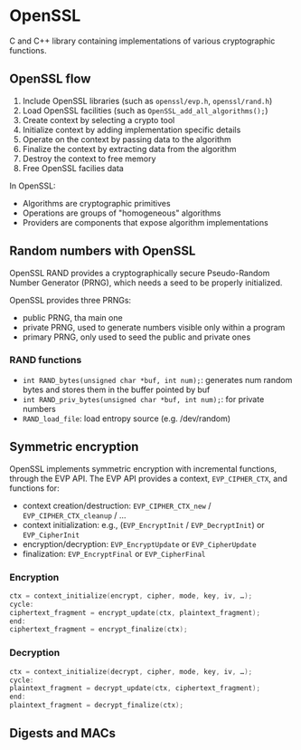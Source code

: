# OpenSSL

C and C++ library containing implementations of various cryptographic functions.

## OpenSSL flow

1. Include OpenSSL libraries (such as `openssl/evp.h`, `openssl/rand.h`)
2. Load OpenSSL facilities (such as `OpenSSL_add_all_algorithms();`)
3. Create context by selecting a crypto tool
4. Initialize context by adding implementation specific details
5. Operate on the context by passing data to the algorithm
6. Finalize the context by extracting data from the algorithm
7. Destroy the context to free memory
8. Free OpenSSL facilies data

In OpenSSL:

- Algorithms are cryptographic primitives
- Operations are groups of "homogeneous" algorithms
- Providers are components that expose algorithm implementations

## Random numbers with OpenSSL

OpenSSL RAND provides a cryptographically secure Pseudo-Random Number Generator (PRNG), which needs a seed to be properly initialized.

OpenSSL provides three PRNGs:

- public PRNG, tha main one
- private PRNG, used to generate numbers visible only within a program
- primary PRNG, only used to seed the public and private ones

### RAND functions

- `int RAND_bytes(unsigned char *buf, int num);`: generates num random bytes and stores them in the buffer pointed by buf
- `int RAND_priv_bytes(unsigned char *buf, int num);`: for private numbers
- `RAND_load_file`: load entropy source (e.g. /dev/random)

## Symmetric encryption

OpenSSL implements symmetric encryption with incremental functions, through the EVP API. The EVP API provides a context, `EVP_CIPHER_CTX`, and functions for:

- context creation/destruction: `EVP_CIPHER_CTX_new` / `EVP_CIPHER_CTX_cleanup` / …
- context initialization: e.g., (`EVP_EncryptInit` / `EVP_DecryptInit`) or `EVP_CipherInit`
- encryption/decryption: `EVP_EncryptUpdate` or `EVP_CipherUpdate`
- finalization: `EVP_EncryptFinal` or `EVP_CipherFinal`

### Encryption

```c
ctx = context_initialize(encrypt, cipher, mode, key, iv, …);
cycle:
ciphertext_fragment = encrypt_update(ctx, plaintext_fragment);
end:
ciphertext_fragment = encrypt_finalize(ctx);
```

### Decryption

```c
ctx = context_initialize(decrypt, cipher, mode, key, iv, …);
cycle:
plaintext_fragment = decrypt_update(ctx, ciphertext_fragment);
end:
plaintext_fragment = decrypt_finalize(ctx);
```

## Digests and MACs